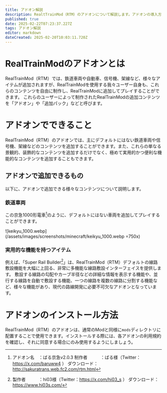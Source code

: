 ```yaml
---
title: アドオン解説
description: RealtTrainMod（RTM）のアドオンについて解説します。アドオンの導入方法のほか、アドオンとは何か、アドオンで何ができるのかなど、基礎的な内容から発展的な内容まで幅広く解説します。
published: true
date: 2025-02-22T07:23:37.227Z
tags: アドオン解説
editor: markdown
dateCreated: 2025-02-20T10:03:11.720Z
---
```


# RealTrainModのアドオンとは
RealTrainMod（RTM）では、鉄道車両や自動車、信号機、架線など、様々なアイテムが追加されますが、RealTrainModを使用する我々ユーザー自身も、これらのコンテンツを自由に制作し、RealTrainModに追加してプレイすることができます。
これらのユーザーによって制作されたRealTrainModの追加コンテンツを「アドオン」や「追加パック」などと呼びます。

# アドオンでできること
RealTrainMod（RTM）のアドオンでは、主にデフォルトにはない鉄道車両や信号機、架線などのコンテンツを追加することができます。また、これらの単なる景観的、装飾的なコンテンツを追加するだけでなく、極めて実用的かつ便利な機能的なコンテンツを追加することもできます。

## アドオンで追加できるもの

以下に、アドオンで追加できる様々なコンテンツについて説明します。

### 鉄道車両
この京急1000形電車[^1]のように、デフォルトにはない車両を追加してプレイすることができます。

![keikyu_1000.webp](/assets/images/screenshots/minecraft/keikyu_1000.webp =750x)

### 実用的な機能を持つアイテム
例えば、「Super Rail Builder[^2]」は、RealTrainMod（RTM）デフォルトの線路敷設機能を大幅に上回る、非常に多機能な線路敷設インターフェイスを提供します。
敷設する線路の勾配やカーブ半径などの詳細な情報を表示する機能や、並行する線路を自動で敷設する機能、一つの線路を複数の線路に分割する機能など、様々な機能があり、現代の路線開発に必要不可欠なアドオンとなっています。

# アドオンのインストール方法
RealTrainMod（RTM）のアドオンは、通常のModと同様に`mods`ディレクトリに配置することで使用できます。インストールする際には、各アドオンの利用規約を確認し、それに同意する場合にのみ使用するようにしましょう。


[^1]: アドオン名　：ばる京急v2.0.3
制作者　　　：ばる様（Twitter：https://x.com/baruww4 ）
ダウンロード：http://sakuratrans.web.fc2.com/rtm.html
[^2]: 製作者　　　：hi03様（Twitter：https://x.com/hi03_s ）
ダウンロード：https://www.hi03s.com/